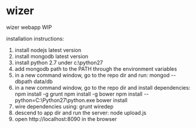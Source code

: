 # wizer
wizer webapp WIP

installation instructions:
1. install nodejs latest version
2. install mongodb latest version
3. install python 2.7 under c:\python27
4. add mongodb path to the PATH through the environment variables
5. in a new command window, go to the repo dir and run:
  mongod --dbpath data/db
6. in a new command window, go to the repo dir and install dependencies:
  npm install -g grunt
  npm install -g bower
  npm install --python=C:\Python27\python.exe
  bower install
7. wire dependencies using:
  grunt wiredep
8. descend to app dir and run the server:
  node upload.js
9. open http://localhost:8090 in the browser
